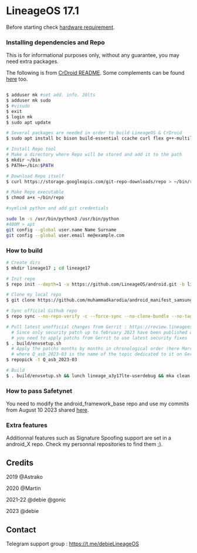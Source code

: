 # LineageOS 17.1

Before starting check [hardware requirement](https://source.android.com/setup/build/requirements).

### Installing dependencies and Repo
This is for informational purposes only, without any guarantee, you may need extra packages.

The following is from [CrDroid README](https://github.com/crdroidandroid/android).
Some complements can be found [here](https://source.android.com/setup/build/initializing) too.

```bash

$ adduser mk #set add. info. 20lts
$ adduser mk sudo
$ #visudo
$ exit
$ login mk
$ sudo apt update

# Several packages are needed in order to build LineageOS & CrDroid
$ sudo apt install bc bison build-essential ccache curl flex g++-multilib gcc-multilib git gnupg gperf imagemagick lib32ncurses5-dev lib32readline-dev lib32z1-dev liblz4-tool libncurses5 libncurses5-dev libsdl1.2-dev libssl-dev libwxgtk3.0-gtk3-dev libxml2 libxml2-utils lzop pngcrush rsync schedtool squashfs-tools xsltproc zip zlib1g-dev

# Install Repo tool
# Make a directory where Repo will be stored and add it to the path
$ mkdir ~/bin
$ PATH=~/bin:$PATH

# Download Repo itself
$ curl https://storage.googleapis.com/git-repo-downloads/repo > ~/bin/repo

# Make Repo executable
$ chmod a+x ~/bin/repo

#symlink python and add git credentials

sudo ln -s /usr/bin/python3 /usr/bin/python
#400M > apt
git config --global user.name Name Surname
git config --global user.email me@example.com
```

### How to build ###

```bash
# Create dirs
$ mkdir lineage17 ; cd lineage17

# Init repo
$ repo init --depth=1 -u https://github.com/LineageOS/android.git -b lineage-17.1

# Clone my local repo
$ git clone https://github.com/muhammadkarodia/android_manifest_samsung_a3y17lte.git .repo/local_manifests

# Sync official Github repo
$ repo sync --no-repo-verify -c --force-sync --no-clone-bundle --no-tags --optimized-fetch --prune -j`nproc`

# Pull latest unofficial changes from Gerrit : https://review.lineageos.org/q/branch:lineage-17.1
  # Since only security patch up to february 2023 have been published on Github
  # you need to apply patchs from Gerrit to use latest security fixes
$ . build/envsetup.sh
  # Apply the patchs months by months in chronological order (here March 2023 for instance)
  # where Q_asb_2023-03 is the name of the topic dedicated to it on Gerrrit
$ repopick -t Q_asb_2023-03

# Build
$ . build/envsetup.sh && lunch lineage_a3y17lte-userdebug && mka clean && mka bacon -j`nproc`

```

### How to pass Safetynet ###

You need to modify the android_framework_base repo and use my commits from August 10 2023 shared [here](https://github.com/debie-A320FL/android_frameworks_base/commits/59f008284014286b0d534310688ad946a96633b4).

### Extra features ###

Additionnal features such as Signature Spoofing support are set in a android_X repo. Check my personnal repositories to find them ;).

## Credits
2019 @Astrako

2020 @Martin

2021-22 @debie @gonic

2023 @debie

## Contact
Telegram support group : https://t.me/debieLineageOS
